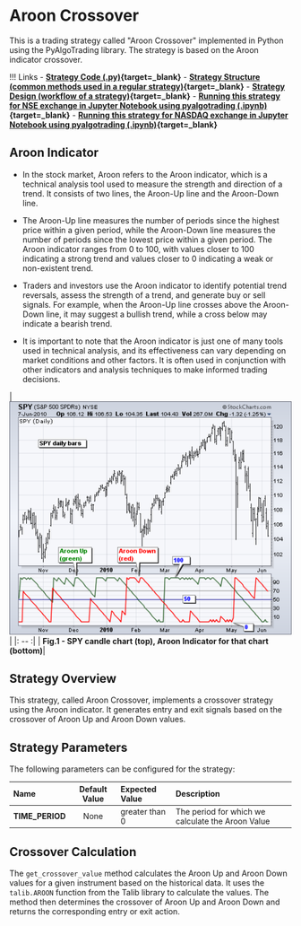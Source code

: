 # Aroon Crossover 
This is a trading strategy called "Aroon Crossover" implemented in Python using the PyAlgoTrading library. The strategy is based on the Aroon indicator crossover.

!!! Links
    - **[Strategy Code (.py)](https://github.com/algobulls/pyalgostrategypool/blob/master/pyalgostrategypool/aroon_crossover.py){target=_blank}**
    - **[Strategy Structure (common methods used in a regular strategy)](strategy_guides/common_regular_strategy.md){target=_blank}**
    - **[Strategy Design (workflow of a strategy)](strategy_guides/structure.md){target=_blank}**
    - **[Running this strategy for NSE exchange in Jupyter Notebook using pyalgotrading (.ipynb)](https://nbviewer.org/github/algobulls/pyalgotrading/blob/2f3fb6fb83fd09981e286fe2f0930249a848cc8e/jupyter/nse_jupyter_notebooks/Aroon%20Crossover.ipynb){target=_blank}**
    - **[Running this strategy for NASDAQ exchange in Jupyter Notebook using pyalgotrading (.ipynb)](https://nbviewer.org/github/algobulls/pyalgotrading/blob/526dabc0a92775f4184aaab543c0a9f424613a55/jupyter/nasdaq_jupyter_notebooks/Aroon%20Crossover%20US.ipynb){target=_blank}**

## Aroon Indicator
- In the stock market, Aroon refers to the Aroon indicator, which is a technical analysis tool used to measure the strength and direction of a trend. It consists of two lines, the Aroon-Up line and the Aroon-Down line.

- The Aroon-Up line measures the number of periods since the highest price within a given period, while the Aroon-Down line measures the number of periods since the lowest price within a given period. The Aroon indicator ranges from 0 to 100, with values closer to 100 indicating a strong trend and values closer to 0 indicating a weak or non-existent trend.

- Traders and investors use the Aroon indicator to identify potential trend reversals, assess the strength of a trend, and generate buy or sell signals. For example, when the Aroon-Up line crosses above the Aroon-Down line, it may suggest a bullish trend, while a cross below may indicate a bearish trend.

- It is important to note that the Aroon indicator is just one of many tools used in technical analysis, and its effectiveness can vary depending on market conditions and other factors. It is often used in conjunction with other indicators and analysis techniques to make informed trading decisions.

| [![aroon](images/aroon.png "Click to Enlarge or Ctrl+Click to open in a new Tab")](images/aroon.png)    |
|: -- :|
| <b>Fig.1 - SPY candle chart (top), Aroon Indicator for that chart (bottom)</b>|



## Strategy Overview
This strategy, called Aroon Crossover, implements a crossover strategy using the Aroon indicator. It generates entry and exit signals based on the crossover of Aroon Up and Aroon Down values.


## Strategy Parameters
The following parameters can be configured for the strategy:

| Name            |  Default Value  | Expected Value                                                    | Description                                       |
|:----------------|:---------------:|:------------------------------------------------------------------|:--------------------------------------------------|
| **TIME_PERIOD** |      None       | greater than 0                                                    | The period for which we calculate the Aroon Value |



## Crossover Calculation

The `get_crossover_value` method calculates the Aroon Up and Aroon Down values for a given instrument based on the historical data. It uses the `talib.AROON` function from the Talib library to calculate the values. The method then determines the crossover of Aroon Up and Aroon Down and returns the corresponding entry or exit action.
